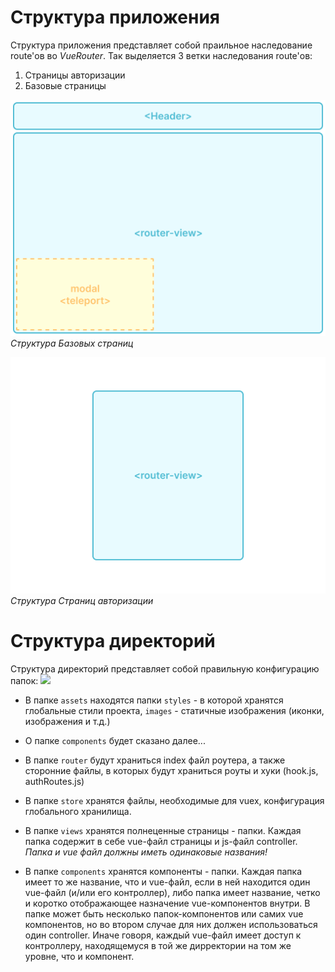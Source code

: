 # Структура приложения
Структура приложения представляет собой праильное наследование route'ов во *VueRouter*.
Так выделяется 3 ветки наследования route'ов:
1. Страницы авторизации
2. Базовые страницы

![](images/structDefault.png)
*Структура Базовых страниц*

![](images/auth.png)
*Структура Страниц авторизации*

# Структура директорий
Структура директорий представляет собой правильную конфигурацию папок:
![](images/pscr1.png)

* В папке `assets` находятся папки `styles` - в которой хранятся глобальные стили проекта, `images` - статичные изображения (иконки, изображения и т.д.)

* О папке `components` будет сказано далее...

* В папке `router` будут храниться index файл роутера, а также сторонние файлы, в которых будут храниться роуты и хуки (hook.js, authRoutes.js)

* В папке `store` хранятся файлы, необходимые для vuex, конфигурация глобального хранилища.

* В папке `views` хранятся полнеценные страницы - папки. Каждая папка содержит в себе vue-файл страницы и js-файл controller. <br>*Папка и vue файл должны иметь одинаковые названия!*

* В папке `components` хранятся компоненты - папки. Каждая папка имеет то же название, что и vue-файл, если в ней находится один vue-файл (и/или его контроллер), либо папка имеет название, четко и коротко отображающее назначение vue-компонентов внутри.
В папке может быть несколько папок-компонентов или самих vue компонентов, но во втором случае для них должен использоваться один controller. Иначе говоря, каждый vue-файл имеет доступ к контроллеру, находящемуся в той же дирректории на том же уровне, что и компонент.

